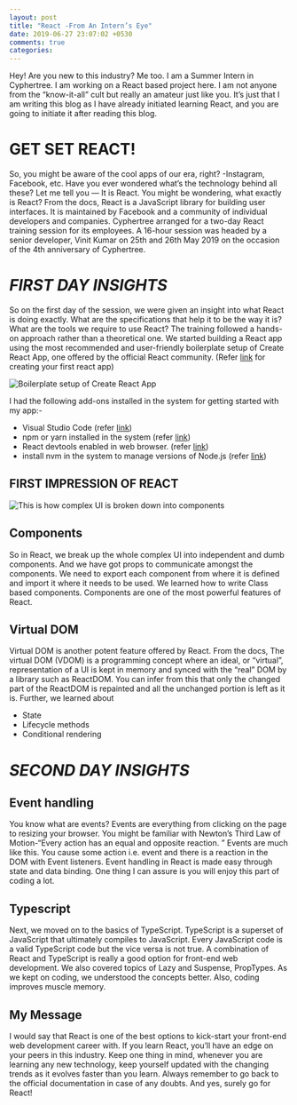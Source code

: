 ```yaml
---
layout: post
title: "React -From An Intern’s Eye"
date: 2019-06-27 23:07:02 +0530
comments: true
categories: 
---
```


Hey! Are you new to this industry? Me too. I am a Summer Intern in Cyphertree. I am working on a React based project here. I am not anyone from the “know-it-all” cult but really an amateur just like you. It’s just that I am writing this blog as I have already initiated learning React, and you are going to initiate it after reading this blog.

# GET SET REACT!

So, you might be aware of the cool apps of our era, right? -Instagram, Facebook, etc. Have you ever wondered what’s the technology behind all these? Let me tell you — It is React. You might be wondering, what exactly is React? From the docs, React is a JavaScript library for building user interfaces. It is maintained by Facebook and a community of individual developers and companies.
Cyphertree arranged for a two-day React training session for its employees. A 16-hour session was headed by a senior developer, Vinit Kumar on 25th and 26th May 2019 on the occasion of the 4th anniversary of Cyphertree.

# *FIRST DAY INSIGHTS*

So on the first day of the session, we were given an insight into what React is doing exactly. What are the specifications that help it to be the way it is? What are the tools we require to use React? The training followed a hands-on approach rather than a theoretical one. We started building a React app using the most recommended and user-friendly boilerplate setup of Create React App, one offered by the official React community. (Refer [link](https://reactjs.org/docs/create-a-new-react-app.html) for creating your first react app)

![Boilerplate setup of Create React App](https://miro.medium.com/max/1400/1*aRWnUy4JfG313_aYIzAlbw.png)

I had the following add-ons installed in the system for getting started with my app:-

* Visual Studio Code (refer [link](https://code.visualstudio.com/))
* npm or yarn installed in the system (refer [link](https://www.npmjs.com/))
* React devtools enabled in web browser. (refer [link](https://github.com/facebook/react-devtools))
* install nvm in the system to manage versions of Node.js (refer [link](https://medium.com/@richardkall/installing-node-js-using-node-version-manager-nvm-c21546a613bc))

## FIRST IMPRESSION OF REACT ##

![This is how complex UI is broken down into components](https://miro.medium.com/max/1276/1*vsmI-YU9n4ORCkJbqsFDRg.jpeg)

## Components

So in React, we break up the whole complex UI into independent and dumb components. And we have got props to communicate amongst the components. We need to export each component from where it is defined and import it where it needs to be used. We learned how to write Class based components. Components are one of the most powerful features of React.

## Virtual DOM

Virtual DOM is another potent feature offered by React. From the docs, The virtual DOM (VDOM) is a programming concept where an ideal, or “virtual”, representation of a UI is kept in memory and synced with the “real” DOM by a library such as ReactDOM. You can infer from this that only the changed part of the ReactDOM is repainted and all the unchanged portion is left as it is. Further, we learned about
* State
* Lifecycle methods
* Conditional rendering

# *SECOND DAY INSIGHTS*

## Event handling

You know what are events? Events are everything from clicking on the page to resizing your browser. You might be familiar with Newton’s Third Law of Motion-“Every action has an equal and opposite reaction. ” Events are much like this. You cause some action i.e. event and there is a reaction in the DOM with Event listeners. Event handling in React is made easy through state and data binding. One thing I can assure is you will enjoy this part of coding a lot.

## Typescript

Next, we moved on to the basics of TypeScript. TypeScript is a superset of JavaScript that ultimately compiles to JavaScript. Every JavaScript code is a valid TypeScript code but the vice versa is not true. A combination of React and TypeScript is really a good option for front-end web development.
We also covered topics of Lazy and Suspense, PropTypes. As we kept on coding, we understood the concepts better. Also, coding improves muscle memory.

## My Message

I would say that React is one of the best options to kick-start your front-end web development career with. If you learn React, you’ll have an edge on your peers in this industry. Keep one thing in mind, whenever you are learning any new technology, keep yourself updated with the changing trends as it evolves faster than you learn. Always remember to go back to the official documentation in case of any doubts. And yes, surely go for React!


